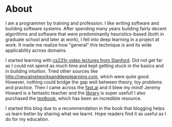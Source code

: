 # About

I am a programmer by training and profession. I like writing software and building software systems. After spending many years building fairly decent algorithms and software that were predominantly heuristics-based (both in graduate school and later at work), I fell into deep learning in a project at work. It made me realize how "general" this technique is and its wide applicability across domains.

I started learning with [cs231n video lectures from Stanford](http://cs231n.stanford.edu). Did not get far as I could not spend as much time and kept getting stuck in the basics and in building intuition. Tried other sources like http://neuralnetworksanddeeplearning.com, which were quite good. However, nothing could bridge the gap well between theory, toy problems and practice. Then I came across the [fast.ai](https://www.fast.ai) and it blew my mind! Jeremy Howard is a fantastic teacher and the [library](https://course.fast.ai) is super useful! I also purchased the [textbook](https://www.amazon.com/Deep-Learning-Coders-fastai-PyTorch/dp/1492045527), which has been an incredible resource. 

I started this blog due to a recommendation in the book that blogging helps us learn better by sharing what we learnt. Hope readers find it as useful as I do for my education.

